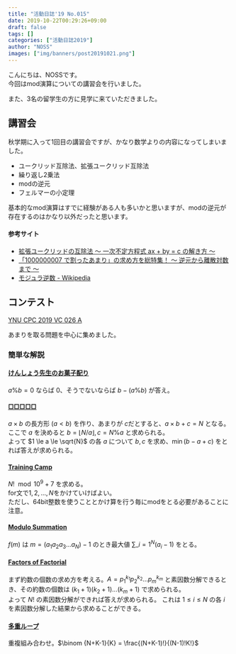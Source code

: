 ```yaml
---
title: "活動日誌'19 No.015"
date: 2019-10-22T00:29:26+09:00
draft: false
tags: []
categories: ["活動日誌2019"]
author: "NOSS"
images: ["img/banners/post20191021.png"]
---
```


こんにちは、NOSSです。  
今回はmod演算についての講習会を行いました。

<!--more-->

また、3名の留学生の方に見学に来ていただきました。

## 講習会

秋学期に入って1回目の講習会ですが、かなり数学よりの内容になってしまいました。

- ユークリッド互除法、拡張ユークリッド互除法
- 繰り返し2乗法
- modの逆元
- フェルマーの小定理

基本的なmod演算はすでに経験がある人も多いかと思いますが、modの逆元が存在するのはかなり以外だったと思います。

#### 参考サイト

- [拡張ユークリッドの互除法 〜 一次不定方程式 ax + by = c の解き方 〜](https://qiita.com/drken/items/b97ff231e43bce50199a)
- [「1000000007 で割ったあまり」の求め方を総特集！ 〜 逆元から離散対数まで 〜](https://qiita.com/drken/items/3b4fdf0a78e7a138cd9a)
- [モジュラ逆数 - Wikipedia](https://ja.wikipedia.org/wiki/%E3%83%A2%E3%82%B8%E3%83%A5%E3%83%A9%E9%80%86%E6%95%B0)

## コンテスト

[YNU CPC 2019 VC 026 A](https://not-522.appspot.com/contest/5330227842514944)

あまりを取る問題を中心に集めました。

### 簡単な解説

#### [けんしょう先生のお菓子配り](https://atcoder.jp/contests/abc014/tasks/abc014_1)

$a \% b = 0$ ならば $0$、そうでないならば $b - (a \% b)$ が答え。

#### [□□□□□](https://atcoder.jp/contests/abc040/tasks/abc040_b)

$a \times b$ の長方形 $(a < b)$ を作り、あまりが $c$だとすると、$a \times b + c = N$ となる。  
ここで $a$ を決めると $b = \lfloor N/a \rfloor, c = N \% a$ と求められる。  
よって $1 \le a \le \sqrt{N}$ の各 $a$ について $b,c$ を求め、$\min(b-a+c)$ をとれば答えが求められる。

#### [Training Camp](https://atcoder.jp/contests/abc055/tasks/abc055_b)

$N! \mod 10^9+7$ を求める。  
for文で$1,2,...,N$をかけていけばよい。  
ただし、64bit整数を使うこととかけ算を行う毎にmodをとる必要があることに注意。

#### [Modulo Summation](https://atcoder.jp/contests/abc103/tasks/abc103_c)

$f(m)$ は $m = (a_1 a_2 a_3 ... a_N) - 1$ のとき最大値 $\sum\_{i=1}^{N} (a_i - 1)$ をとる。

#### [Factors of Factorial](https://atcoder.jp/contests/abc052/tasks/arc067_a)

まず約数の個数の求め方を考える。$A = p_1^{k_1} p_2^{k_2} ... p_m^{k_m}$ と素因数分解できるとき、その約数の個数は $(k_1 + 1)(k_2 + 1)...(k_m + 1)$ で求められる。  
よって $N!$ の素因数分解ができれば答えが求められる。 これは $1 \le i \le N$ の各 $i$ を素因数分解した結果から求めることができる。

#### [多重ループ](https://atcoder.jp/contests/abc021/tasks/abc021_d)

重複組み合わせ。$\binom {N+K-1}{K} = \frac{(N+K-1)!}{(N-1)!K!}$